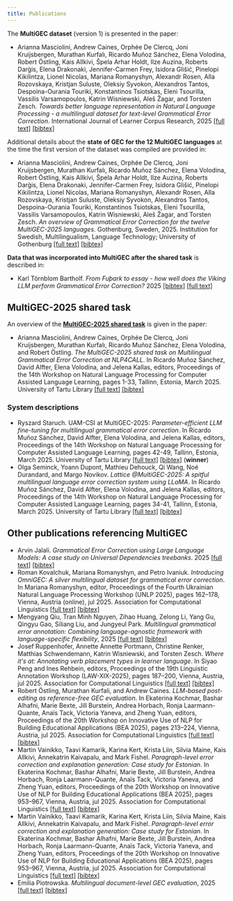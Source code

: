 ```yaml
---
title: Publications
---
```


The __MultiGEC dataset__ (version 1) is presented in the paper:

- Arianna Masciolini, Andrew Caines, Orphée De Clercq, Joni Kruijsbergen, Murathan Kurfalı, Ricardo Muñoz Sánchez, Elena Volodina, Robert Östling, Kais Allkivi, Špela Arhar Holdt, Ilze Auzina, Roberts Darg̀is, Elena Drakonaki, Jennifer-Carmen Frey, Isidora Glišić, Pinelopi Kikilintza, Lionel Nicolas, Mariana Romanyshyn, Alexandr Rosen, Alla Rozovskaya, Kristjan Suluste, Oleksiy Syvokon, Alexandros Tantos, Despoina-Ourania Touriki, Konstantinos Tsiotskas, Eleni Tsourilla, Vassilis Varsamopoulos, Katrin Wisniewski, Aleš Žagar, and Torsten Zesch. _Towards better language representation in Natural Language Processing - a multilingual dataset for text-level Grammatical Error Correction_. International Journal of Learner Corpus Research, 2025 [[full text]](https://www.jbe-platform.com/content/journals/10.1075/ijlcr.24033.mas) [[bibtex]](https://spraakbanken.github.io/multigec-2025/bib/multigec-paper.bib)

Additional details about the __state of GEC for the 12 MultiGEC languages__ at the time the first version of the dataset was compiled are provided in:

- Arianna Masciolini, Andrew Caines, Orphée De Clercq, Joni Kruijsbergen, Murathan Kurfalı, Ricardo Muñoz Sánchez, Elena Volodina, Robert Östling, Kais Allkivi, Špela Arhar Holdt, Ilze Auzina, Roberts Darg̀is, Elena Drakonaki, Jennifer-Carmen Frey, Isidora Glišić, Pinelopi Kikilintza, Lionel Nicolas, Mariana Romanyshyn, Alexandr Rosen, Alla Rozovskaya, Kristjan Suluste, Oleksiy Syvokon, Alexandros Tantos, Despoina-Ourania Touriki, Konstantinos Tsiotskas, Eleni Tsourilla, Vassilis Varsamopoulos, Katrin Wisniewski, Aleš Žagar, and Torsten Zesch. _An overview of Grammatical Error Correction for the twelve MultiGEC-2025 languages_. Gothenburg, Sweden, 2025. Institution for Swedish, Multilingualism, Language Technology; University of Gothenburg [[full text]](https://hdl.handle.net/2077/84800) [[bibtex]](https://spraakbanken.github.io/multigec-2025/bib/multigec-state.bib)

__Data that was incorporated into MultiGEC after the shared task__ is described in:

- Karl Törnblom Bartholf. _From Fuþark to essay - how well does the Viking LLM perform Grammatical Error Correction?_ 2025 [[bibtex]](https://spraakbanken.github.io/multigec-2025/bib/multigec-thesis-futhark.bib) [[full text]](https://kth.diva-portal.org/smash/record.jsf?pid=diva2%3A1986377&dswid=6196)

## MultiGEC-2025 shared task
An overview of the __[MultiGEC-2025 shared task](https://spraakbanken.github.io/multigec-2025/shared_task.html)__ is given in the paper:

- Arianna Masciolini, Andrew Caines, Orphée De Clercq, Joni Kruijsbergen, Murathan Kurfalı, Ricardo Muñoz Sánchez, Elena Volodina, and Robert Östling. _The MultiGEC-2025 shared task on Multilingual Grammatical Error Correction at NLP4CALL_. In Ricardo Muñoz Sánchez, David Alfter, Elena Volodina, and Jelena Kallas, editors, Proceedings of the 14th Workshop on Natural Language Processing for Computer Assisted Language Learning, pages 1-33, Tallinn, Estonia, March 2025. University of Tartu Library [[full text]](https://aclanthology.org/2025.nlp4call-1.1/) [[bibtex]](https://spraakbanken.github.io/multigec-2025/bib/multigec-2025.bib)

### System descriptions
- Ryszard Staruch. UAM-CSI at MultiGEC-2025: _Parameter-efficient LLM fine-tuning for multilingual grammatical error correction_. In Ricardo Muñoz Sánchez, David Alfter, Elena Volodina, and Jelena Kallas, editors, Proceedings of the 14th Workshop on Natural Language Processing for Computer Assisted Language Learning, pages 42-49, Tallinn, Estonia, March 2025. University of Tartu Library [[full text]](https://aclanthology.org/2025.nlp4call-1.3/) [[bibtex]](https://spraakbanken.github.io/multigec-2025/bib/multigec-2025-uamcsi.bib) (__winner__)
- Olga Seminck, Yoann Dupont, Mathieu Dehouck, Qi Wang, Noé Durandard, and Margo Novikov. _Lattice @MultiGEC-2025: A spitful multilingual language error correction system using LLaMA_. In Ricardo Muñoz Sánchez, David Alfter, Elena Volodina, and Jelena Kallas, editors, Proceedings of the 14th Workshop on Natural Language Processing for Computer Assisted Language Learning, pages 34-41, Tallinn, Estonia, March 2025. University of Tartu Library [[full text]](https://aclanthology.org/2025.nlp4call-1.2/) [[bibtex]](https://spraakbanken.github.io/multigec-2025/bib/multigec-2025-lattice.bib)

## Other publications referencing MultiGEC
- Arvin Jalali. _Grammatical Error Correction using Large Language Models: A case study on Universal Dependencies treebanks_. 2025 [[full text]](https://www.utupub.fi/bitstream/handle/10024/182490/Jalali_Arvin_Thesis.pdf) [[bibtex]](https://spraakbanken.github.io/multigec-2025/bib/multigec-thesis-ud.bib)
- Roman Kovalchuk, Mariana Romanyshyn, and Petro Ivaniuk. _Introducing OmniGEC: A silver multilingual dataset for grammatical error correction_. In Mariana Romanyshyn, editor, Proceedings of the Fourth Ukrainian Natural Language Processing Workshop (UNLP 2025), pages 162–178, Vienna, Austria (online), jul 2025. Association for Computational Linguistics [[full text]](https://aclanthology.org/2025.unlp-1.17/) [[bibtex]]((https://spraakbanken.github.io/multigec-2025/bib/omnigec.bib)) 
- Mengyang Qiu, Tran Minh Nguyen, Zihao Huang, Zelong Li, Yang Gu, Qingyu Gao, Siliang Liu, and Jungyeul Park. _Multilingual grammatical error annotation: Combining language-agnostic framework with language-specific flexibility_, 2025 [[full text]](https://arxiv.org/abs/2506.07719) [[bibtex]]((https://spraakbanken.github.io/multigec-2025/bib/multigec-annot.bib)) 
- Josef Ruppenhofer, Annette Annette Portmann, Christine Renker, Matthias Schwendemann, Katrin Wisniewski, and Torsten Zesch. _Where it's at: Annotating verb placement types in learner language_. In Siyao Peng and Ines Rehbein, editors, Proceedings of the 19th Linguistic Annotation Workshop (LAW-XIX-2025), pages 187–200, Vienna, Austria, jul 2025. Association for Computational Linguistics [[full text]](https://aclanthology.org/2025.law-1.15/) [[bibtex]](https://spraakbanken.github.io/multigec-2025/bib/verb-placement-types.bib)
- Robert Östling, Murathan Kurfali, and Andrew Caines. _LLM-based post-editing as reference-free GEC evaluation_. In Ekaterina Kochmar, Bashar Alhafni, Marie Bexte, Jill Burstein, Andrea Horbach, Ronja Laarmann-Quante, Anaïs Tack, Victoria Yaneva, and Zheng Yuan, editors, Proceedings of the 20th Workshop on Innovative Use of NLP for Building Educational Applications (BEA 2025), pages 213–224, Vienna, Austria, jul 2025. Association for Computational Linguistics [[full text]](https://aclanthology.org/2025.bea-1.16/) [[bibtex]](https://spraakbanken.github.io/multigec-2025/bib/reference-free-eval.bib)
- Martin Vainikko, Taavi Kamarik, Karina Kert, Krista Liin, Silvia Maine, Kais Allkivi, Annekatrin Kaivapalu, and Mark Fishel. _Paragraph-level error correction and explanation generation: Case study for Estonian_. In Ekaterina Kochmar, Bashar Alhafni, Marie Bexte, Jill Burstein, Andrea Horbach, Ronja Laarmann-Quante, Anaïs Tack, Victoria Yaneva, and Zheng Yuan, editors, Proceedings of the 20th Workshop on Innovative Use of NLP for Building Educational Applications (BEA 2025), pages 953–967, Vienna, Austria, jul 2025. Association for Computational Linguistics [[full text]](https://aclanthology.org/2025.bea-1.72/) [[bibtex]](https://spraakbanken.github.io/multigec-2025/bib/estonian.bib)
- Martin Vainikko, Taavi Kamarik, Karina Kert, Krista Liin, Silvia Maine, Kais Allkivi, Annekatrin Kaivapalu, and Mark Fishel. _Paragraph-level error correction and explanation generation: Case study for Estonian_. In Ekaterina Kochmar, Bashar Alhafni, Marie Bexte, Jill Burstein, Andrea Horbach, Ronja Laarmann-Quante, Anaïs Tack, Victoria Yaneva, and Zheng Yuan, editors, Proceedings of the 20th Workshop on Innovative Use of NLP for Building Educational Applications (BEA 2025), pages 953–967, Vienna, Austria, jul 2025. Association for Computational Linguistics [[full text]](https://aclanthology.org/2025.bea-1.59/) [[bibtex]](https://spraakbanken.github.io/multigec-2025/bib/germdetect.bib)
- Emilia Piotrowska. _Multilingual document-level GEC evaluation_, 2025 [[full text]](https://www.diva-portal.org/smash/record.jsf?pid=diva2%3A1964404&dswid=-7144) [[bibtex]](https://spraakbanken.github.io/multigec-2025/bib/doclevel-eval.bib)